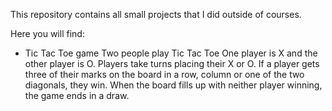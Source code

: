 This repository contains all small projects that I did outside of courses.

Here you will find:
- Tic Tac Toe game
Two people play Tic Tac Toe
One player is X and the other player is O.
Players take turns placing their X or O. If a player gets three of their marks on the board in a row, column or one of the two diagonals, they win.
When the board fills up with neither player winning, the game ends in a draw.